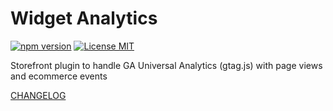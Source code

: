 # Widget Analytics

[![npm version](https://img.shields.io/npm/v/@ecomplus/widget-analytics.svg)](https://www.npmjs.org/@ecomplus/widget-analytics)
[![License MIT](https://img.shields.io/badge/License-MIT-yellow.svg)](https://opensource.org/licenses/MIT)

Storefront plugin to handle GA Universal Analytics (gtag.js) with page views and ecommerce events

[CHANGELOG](https://github.com/ecomplus/storefront/blob/master/@ecomplus/widget-analytics/CHANGELOG.md)
